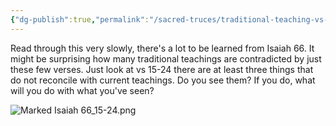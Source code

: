 ```yaml
---
{"dg-publish":true,"permalink":"/sacred-truces/traditional-teaching-vs-scripture-isaiah-66/","tags":["#Isaiah66","#Writer/Isaiah","#Judgment","#NewHeaven","#NewEarth","#Nations","#NewMoon","#Social","SacredTruces","T"]}
---
```


Read through this very slowly, there's a lot to be learned from Isaiah 66. It might be surprising how many traditional teachings are contradicted by just these few verses. Just look at vs 15-24 there are at least three things that do not reconcile with current teachings. Do you see them? If you do, what will you do with what you've seen?


![Marked Isaiah 66_15-24.png](/img/user/Assets/attachments/Marked%20Isaiah%2066_15-24.png)

